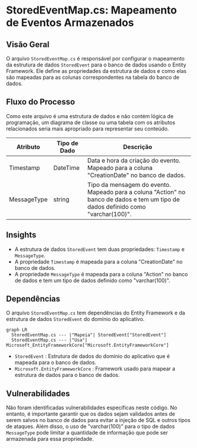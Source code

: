 # StoredEventMap.cs: Mapeamento de Eventos Armazenados

## Visão Geral
O arquivo `StoredEventMap.cs` é responsável por configurar o mapeamento da estrutura de dados `StoredEvent` para o banco de dados usando o Entity Framework. Ele define as propriedades da estrutura de dados e como elas são mapeadas para as colunas correspondentes na tabela do banco de dados.

## Fluxo do Processo
Como este arquivo é uma estrutura de dados e não contém lógica de programação, um diagrama de classe ou uma tabela com os atributos relacionados seria mais apropriado para representar seu conteúdo.

| Atributo | Tipo de Dado | Descrição |
|----------|--------------|-----------|
| Timestamp | DateTime | Data e hora da criação do evento. Mapeado para a coluna "CreationDate" no banco de dados. |
| MessageType | string | Tipo da mensagem do evento. Mapeado para a coluna "Action" no banco de dados e tem um tipo de dados definido como "varchar(100)". |

## Insights
- A estrutura de dados `StoredEvent` tem duas propriedades: `Timestamp` e `MessageType`.
- A propriedade `Timestamp` é mapeada para a coluna "CreationDate" no banco de dados.
- A propriedade `MessageType` é mapeada para a coluna "Action" no banco de dados e tem um tipo de dados definido como "varchar(100)".

## Dependências
O arquivo `StoredEventMap.cs` tem dependências do Entity Framework e da estrutura de dados `StoredEvent` do domínio do aplicativo.

```mermaid
graph LR
  StoredEventMap.cs --- |"Mapeia"| StoredEvent["StoredEvent"]
  StoredEventMap.cs --- |"Usa"| Microsoft_EntityFrameworkCore["Microsoft.EntityFrameworkCore"]
```

- `StoredEvent` : Estrutura de dados do domínio do aplicativo que é mapeada para o banco de dados.
- `Microsoft.EntityFrameworkCore` : Framework usado para mapear a estrutura de dados para o banco de dados.

## Vulnerabilidades
Não foram identificadas vulnerabilidades específicas neste código. No entanto, é importante garantir que os dados sejam validados antes de serem salvos no banco de dados para evitar a injeção de SQL e outros tipos de ataques. Além disso, o uso de "varchar(100)" para o tipo de dados `MessageType` pode limitar a quantidade de informação que pode ser armazenada para essa propriedade.